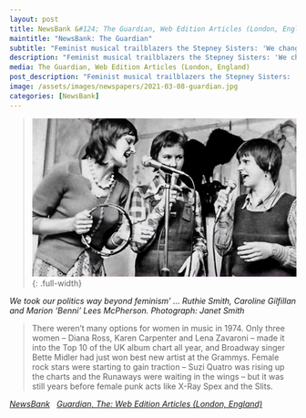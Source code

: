 ```yaml
---
layout: post
title: NewsBank &#124; The Guardian, Web Edition Articles (London, England) &#124; 8 March 2021
maintitle: "NewsBank: The Guardian"
subtitle: "Feminist musical trailblazers the Stepney Sisters: 'We changed what happened next'"
description: "Feminist musical trailblazers the Stepney Sisters: 'We changed what happened next'"
media: The Guardian, Web Edition Articles (London, England)
post_description: "Feminist musical trailblazers the Stepney Sisters: 'We changed what happened next'"
image: /assets/images/newspapers/2021-03-08-guardian.jpg
categories: [NewsBank]
---
```


> ![](/assets/images/newspapers/2021-03-08-guardian.jpg){: .full-width}

<cite>We took our politics way beyond feminism’ … Ruthie Smith, Caroline Gilfillan and Marion ‘Benni’ Lees McPherson. Photograph: Janet Smith</cite>

> There weren’t many options for women in music in 1974. Only three women – Diana Ross, Karen Carpenter and Lena Zavaroni – made it into the Top 10 of the UK album chart all year, and Broadway singer Bette Midler had just won best new artist at the Grammys. Female rock stars were starting to gain traction – Suzi Quatro was rising up the charts and the Runaways were waiting in the wings – but it was still years before female punk acts like X-Ray Spex and the Slits.

<cite>[NewsBank](https://infoweb.newsbank.com/apps/news/openurl?ctx_ver=z39.88-2004&rft_id=info%3Asid/infoweb.newsbank.com&svc_dat=UKNB&req_dat=55CA6C602C984FD8A3DCC6AF6BF4AE70&rft_val_format=info%3Aofi/fmt%3Akev%3Amtx%3Actx&rft_dat=document_id%3Anews%252F181314EE439C6C58) &nbsp; [Guardian, The: Web Edition Articles (London, England)](https://www.theguardian.com/music/2021/mar/08/feminist-musical-trailblazers-the-stepney-sisters-we-changed-what-happened-next)</cite>

